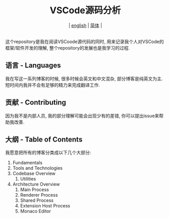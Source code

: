 <h1 align="center">VSCode源码分析</h1>
<div align="center">
  |
  <a href="../../README.md">english</a>
  |
  <a href="./zh-cn.md">简体</a>
  |
</div>

<br>

这个repository是我在阅读VSCoode源代码的同时, 用来记录我个人对VSCode的框架/软件开发的理解, 整个repository的发展也是我学习的过程.

## 语言 - Languages
我在写这一系列博客的时候, 很多时候会英文和中文混杂, 部分博客是纯英文为主. 短时间内我并不会有足够的精力来完成翻译工作.

## 贡献 - Contributing
因为我不是内部人员, 我的部分理解可能会出现少有的差错, 你可以提出issue来帮助我改善.

## 大纲 - Table of Contents
我愿意把所有的博客分类成以下几个大部分:
1. Fundamentals
2. Tools and Technologies
3. Codebase Overview
   1. Utilities
4. Architecture Overview
   1. Main Process
   2. Renderer Process
   3. Shared Process
   4. Extension Host Process
   5. Monaco Editor
